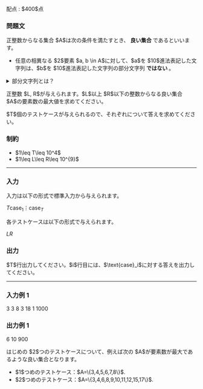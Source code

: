 
<div>

<span>

<span>

<p>
配点 : $400$点
</p>

<div>

<section>

### **問題文**

<p>
正整数からなる集合 $A$は次の条件を満たすとき、
<strong>
良い集合
</strong>
であるといいます。
</p>

<ul>

<li>
任意の相異なる $2$要素 $a, b \in A$に対して、$a$を $10$進法表記した文字列は、$b$を $10$進法表記した文字列の部分文字列
<strong>
ではない
</strong>
。
</li>

</ul>

<details>

<summary>
部分文字列とは？
</summary>
部分文字列とは連続する部分列のことを指します。例えば `1`, `12`, `23`は `123`の部分文字列ですが、`21`や `13`は `123`の部分文字列ではありません。

</details>

<p>



</p>

<p>
正整数 $L, R$が与えられます。$L$以上 $R$以下の整数からなる良い集合 $A$の要素数の最大値を求めてください。
</p>

<p>
$T$個のテストケースが与えられるので、それぞれについて答えを求めてください。
</p>

</section>

</div>

<div>

<section>

### **制約**

<ul>

<li>
$1\leq T\leq 10^4$
</li>

<li>
$1\leq L\leq R\leq 10^{9}$
</li>

</ul>

</section>

</div>

---

<div>

<div>

<section>

### **入力**

<p>
入力は以下の形式で標準入力から与えられます。
</p>

<div>

$T$$\text{case}_1$$\vdots$$\text{case}_T$
</div>

<p>
各テストケースは以下の形式で与えられます。
</p>

<div>

$L$$R$
</div>

</section>

</div>

<div>

<section>

### **出力**

<p>
$T$行出力してください。$i$行目には、$\text{case}_i$に対する答えを出力してください。
</p>

</section>

</div>

</div>

---

<div>

<section>

### **入力例 1**

<div>

3
3 8
3 18
1 1000

</div>

</section>

</div>

<div>

<section>

### **出力例 1**

<div>

6
10
900

</div>

<p>
はじめの $2$つのテストケースについて、例えば次の $A$が要素数が最大であるような良い集合となります。
</p>

<ul>

<li>
$1$つめのテストケース：$A=\{3,4,5,6,7,8\}$. 
</li>

<li>
$2$つめのテストケース：$A=\{3,4,6,8,9,10,11,12,15,17\}$. 
</li>

</ul>

</section>

</div>

</span>

</span>

</div>
